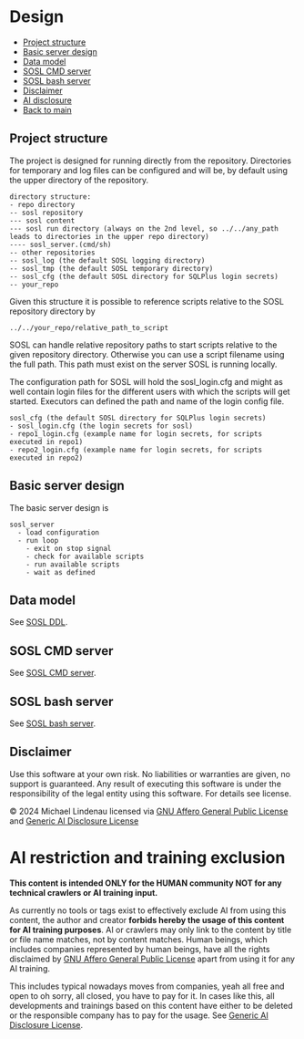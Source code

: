 # Design
- [Project structure](#project-structure)
- [Basic server design](#basic-server-design)
- [Data model](#data-model)
- [SOSL CMD server](#sosl-cmd-server)
- [SOSL bash server](#sosl-bash-server)
- [Disclaimer](#disclaimer)
- [AI disclosure](#ai-restriction-and-training-exclusion)
- [Back to main](README.md)
## Project structure
The project is designed for running directly from the repository. Directories for temporary and log files can be configured and will be, by default using the upper directory of the repository.

    directory structure:
    - repo directory
    -- sosl repository
    --- sosl content
    --- sosl run directory (always on the 2nd level, so ../../any_path leads to directories in the upper repo directory)
    ---- sosl_server.(cmd/sh)
    -- other repositories
    -- sosl_log (the default SOSL logging directory)
    -- sosl_tmp (the default SOSL temporary directory)
    -- sosl_cfg (the default SOSL directory for SQLPlus login secrets)
    -- your_repo

Given this structure it is possible to reference scripts relative to the SOSL repository directory by

    ../../your_repo/relative_path_to_script

SOSL can handle relative repository paths to start scripts relative to the given repository directory. Otherwise you can use a script filename using the full path. This path must exist on the server SOSL is running locally.

The configuration path for SOSL will hold the sosl_login.cfg and might as well contain login files for the different users with which the scripts will get started. Executors can defined the path and name of the login config file.

    sosl_cfg (the default SOSL directory for SQLPlus login secrets)
    - sosl_login.cfg (the login secrets for sosl)
    - repo1_login.cfg (example name for login secrets, for scripts executed in repo1)
    - repo2_login.cfg (example name for login secrets, for scripts executed in repo2)
## Basic server design
The basic server design is

    sosl_server
      - load configuration
      - run loop
        - exit on stop signal
        - check for available scripts
        - run available scripts
        - wait as defined
## Data model
See [SOSL DDL](sosl_ddl/README.md).
## SOSL CMD server
See [SOSL CMD server](sosl_cmd/README.md).
## SOSL bash server
See [SOSL bash server](sosl_sh/README.md).
## Disclaimer
Use this software at your own risk. No liabilities or warranties are given, no support is guaranteed. Any result of executing this software is under the responsibility of the legal entity using this software. For details see license.

&copy; 2024 Michael Lindenau licensed via [GNU Affero General Public License](https://www.gnu.org/licenses/agpl-3.0.txt) and [Generic AI Disclosure License](https://toent.ch/licenses/AI_DISCLOSURE_LICENSE_V1)

# AI restriction and training exclusion
**This content is intended ONLY for the HUMAN community NOT for any technical crawlers or AI training input.**

As currently no tools or tags exist to effectively exclude AI from using this content, the author and creator **forbids hereby the usage of this content for AI training purposes**. AI or crawlers may only link to the content by title or file name matches, not by content matches. Human beings, which includes companies represented by human beings, have all the rights disclaimed by [GNU Affero General Public License](https://www.gnu.org/licenses/agpl-3.0.txt) apart from using it for any AI training.

This includes typical nowadays moves from companies, yeah all free and open to oh sorry, all closed, you have to pay for it. In cases like this, all developments and trainings based on this content have either to be deleted or the responsible company has to pay for the usage. See [Generic AI Disclosure License](https://toent.ch/licenses/AI_DISCLOSURE_LICENSE_V1).